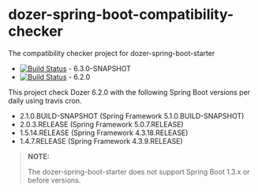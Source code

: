 # dozer-spring-boot-compatibility-checker

The compatibility checker project for dozer-spring-boot-starter

* [![Build Status](https://travis-ci.org/kazuki43zoo/dozer-spring-boot-compatibility-checker.svg?branch=master)](https://travis-ci.org/kazuki43zoo/dozer-spring-boot-compatibility-checker) - 6.3.0-SNAPSHOT
* [![Build Status](https://travis-ci.org/kazuki43zoo/dozer-spring-boot-compatibility-checker.svg?branch=6.2.x)](https://travis-ci.org/kazuki43zoo/dozer-spring-boot-compatibility-checker) - 6.2.0

This project check Dozer 6.2.0 with the following Spring Boot versions per daily using travis cron.

* 2.1.0.BUILD-SNAPSHOT (Spring Framework 5.1.0.BUILD-SNAPSHOT)
* 2.0.3.RELEASE (Spring Framework 5.0.7.RELEASE)
* 1.5.14.RELEASE (Spring Framework 4.3.18.RELEASE)
* 1.4.7.RELEASE (Spring Framework 4.3.9.RELEASE)

> **NOTE:**
>
> The dozer-spring-boot-starter does not support Spring Boot 1.3.x or before versions.